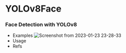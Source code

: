 # YOLOv8Face
### Face Detection with YOLOv8
- Examples 
![Screenshot from 2023-01-23 23-28-33](https://user-images.githubusercontent.com/79300456/214137873-91182723-1410-4679-b386-907eee1b8c14.png)
- Usage
- Refs

